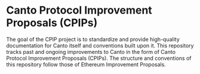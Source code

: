 # Canto Protocol Improvement Proposals (CPIPs)

The goal of the CPIP project is to standardize and provide high-quality documentation for Canto itself and conventions built upon it. 
This repository tracks past and ongoing improvements to Canto in the form of Canto Protocol Improvement Proposals (CPIPs). 
The structure and conventions of this repository follow those of Ethereum Improvement Proposals.

